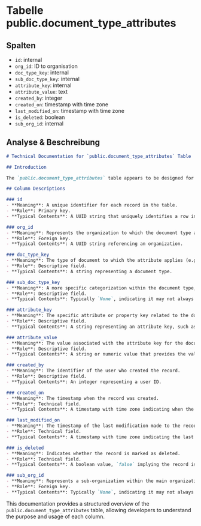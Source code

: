 # Tabelle public.document\_type\_attributes

## Spalten

* `id`: internal
* `org_id`: ID to organisation
* `doc_type_key`: internal
* `sub_doc_type_key`: internal
* `attribute_key`: internal
* `attribute_value`: text
* `created_by`: integer
* `created_on`: timestamp with time zone
* `last_modified_on`: timestamp with time zone
* `is_deleted`: boolean
* `sub_org_id`: internal

## Analyse & Beschreibung

```markdown
# Technical Documentation for `public.document_type_attributes` Table

## Introduction

The `public.document_type_attributes` table appears to be designed for managing attributes related to various document types within an organizational context. This table likely supports configuration or metadata management for different types of documents, such as invoices or delivery notes, by associating specific attributes to each document type.

## Column Descriptions

### id
- **Meaning**: A unique identifier for each record in the table.
- **Role**: Primary key.
- **Typical Contents**: A UUID string that uniquely identifies a row in the table.

### org_id
- **Meaning**: Represents the organization to which the document type attribute belongs.
- **Role**: Foreign key.
- **Typical Contents**: A UUID string referencing an organization.

### doc_type_key
- **Meaning**: The type of document to which the attribute applies (e.g., INVOICE, DELIVERY_NOTE).
- **Role**: Descriptive field.
- **Typical Contents**: A string representing a document type.

### sub_doc_type_key
- **Meaning**: A more specific categorization within the document type, if applicable.
- **Role**: Descriptive field.
- **Typical Contents**: Typically `None`, indicating it may not always be used.

### attribute_key
- **Meaning**: The specific attribute or property key related to the document type.
- **Role**: Descriptive field.
- **Typical Contents**: A string representing an attribute key, such as `SECOND_APPROVAL_BEFORE_EXPORT`.

### attribute_value
- **Meaning**: The value associated with the attribute key for the document type.
- **Role**: Descriptive field.
- **Typical Contents**: A string or numeric value that provides the value of the attribute, e.g., `true`, `123`.

### created_by
- **Meaning**: The identifier of the user who created the record.
- **Role**: Descriptive field.
- **Typical Contents**: An integer representing a user ID.

### created_on
- **Meaning**: The timestamp when the record was created.
- **Role**: Technical field.
- **Typical Contents**: A timestamp with time zone indicating when the record was created.

### last_modified_on
- **Meaning**: The timestamp of the last modification made to the record.
- **Role**: Technical field.
- **Typical Contents**: A timestamp with time zone indicating the last update time.

### is_deleted
- **Meaning**: Indicates whether the record is marked as deleted.
- **Role**: Technical field.
- **Typical Contents**: A boolean value, `false` implying the record is active.

### sub_org_id
- **Meaning**: Represents a sub-organization within the main organization, if applicable.
- **Role**: Foreign key.
- **Typical Contents**: Typically `None`, indicating it may not always be used.
```

This documentation provides a structured overview of the `public.document_type_attributes` table, allowing developers to understand the purpose and usage of each column.

